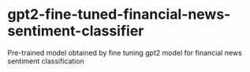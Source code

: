 # gpt2-fine-tuned-financial-news-sentiment-classifier
Pre-trained model obtained by fine tuning gpt2 model for financial news sentiment classification

